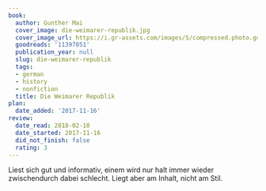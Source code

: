 ```yaml
---
book:
  author: Gunther Mai
  cover_image: die-weimarer-republik.jpg
  cover_image_url: https://i.gr-assets.com/images/S/compressed.photo.goodreads.com/books/1515502827l/11397051._SX98_.jpg
  goodreads: '11397051'
  publication_year: null
  slug: die-weimarer-republik
  tags:
  - german
  - history
  - nonfiction
  title: Die Weimarer Republik
plan:
  date_added: '2017-11-16'
review:
  date_read: 2018-02-10
  date_started: 2017-11-16
  did_not_finish: false
  rating: 3
---
```


Liest sich gut und informativ, einem wird nur halt immer wieder zwischendurch dabei schlecht. Liegt aber am Inhalt, nicht am Stil.

